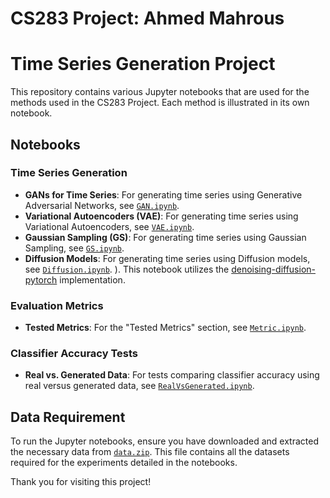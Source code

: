 # CS283 Project: Ahmed Mahrous

# Time Series Generation Project

This repository contains various Jupyter notebooks that are used for the methods used in the CS283 Project. Each method is illustrated in its own notebook.

## Notebooks

### Time Series Generation

- **GANs for Time Series**: For generating time series using Generative Adversarial Networks, see [`GAN.ipynb`](GAN.ipynb).
- **Variational Autoencoders (VAE)**: For generating time series using Variational Autoencoders, see [`VAE.ipynb`](VAE.ipynb).
- **Gaussian Sampling (GS)**: For generating time series using Gaussian Sampling, see [`GS.ipynb`](GS.ipynb).
- **Diffusion Models**: For generating time series using Diffusion models, see [`Diffusion.ipynb`](Diffusion.ipynb). ). This notebook utilizes the [denoising-diffusion-pytorch](https://github.com/lucidrains/denoising-diffusion-pytorch) implementation.

### Evaluation Metrics

- **Tested Metrics**: For the "Tested Metrics" section, see [`Metric.ipynb`](Metric.ipynb).

### Classifier Accuracy Tests

- **Real vs. Generated Data**: For tests comparing classifier accuracy using real versus generated data, see [`RealVsGenerated.ipynb`](RealVsGenerated.ipynb).

## Data Requirement

To run the Jupyter notebooks, ensure you have downloaded and extracted the necessary data from [`data.zip`](data.zip). This file contains all the datasets required for the experiments detailed in the notebooks.

Thank you for visiting this project!
